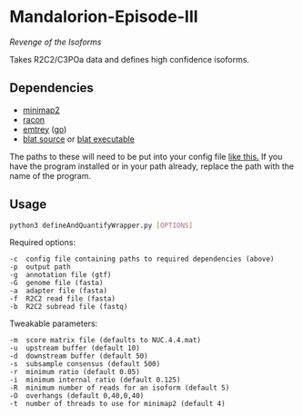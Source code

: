 # Mandalorion-Episode-III #
*Revenge of the Isoforms*

Takes R2C2/C3POa data and defines high confidence isoforms.

## Dependencies ##

- [minimap2](https://github.com/lh3/minimap2)
- [racon](https://github.com/isovic/racon)
- [emtrey](https://github.com/rvolden/emtrey) ([go](https://golang.org/dl/))
- [blat source](https://users.soe.ucsc.edu/~kent/src/blatSrc35.zip) or [blat executable](http://hgdownload.soe.ucsc.edu/admin/exe/)

The paths to these will need to be put into your config file [like this.](example_config) If you have the program installed or in your path already, replace the path with the name of the program.

## Usage ##
```bash
python3 defineAndQuantifyWrapper.py [OPTIONS]
```

Required options:
```
-c  config file containing paths to required dependencies (above)
-p  output path
-g  annotation file (gtf)
-G  genome file (fasta)
-a  adapter file (fasta)
-f  R2C2 read file (fasta)
-b  R2C2 subread file (fastq)
```


Tweakable parameters:
```
-m  score matrix file (defaults to NUC.4.4.mat)
-u  upstream buffer (default 10)
-d  downstream buffer (default 50)
-s  subsample consensus (default 500)
-r  minimum ratio (default 0.05)
-i  minimum internal ratio (default 0.125)
-R  minimum number of reads for an isoform (default 5)
-O  overhangs (default 0,40,0,40)
-t  number of threads to use for minimap2 (default 4)
```
